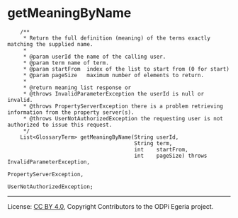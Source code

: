 <!-- SPDX-License-Identifier: CC-BY-4.0 -->
<!-- Copyright Contributors to the ODPi Egeria project. -->

# getMeaningByName

```
    /**
     * Return the full definition (meaning) of the terms exactly matching the supplied name.
     *
     * @param userId the name of the calling user.
     * @param term name of term.
     * @param startFrom  index of the list to start from (0 for start)
     * @param pageSize   maximum number of elements to return.
     *
     * @return meaning list response or
     * @throws InvalidParameterException the userId is null or invalid.
     * @throws PropertyServerException there is a problem retrieving information from the property server(s).
     * @throws UserNotAuthorizedException the requesting user is not authorized to issue this request.
     */
    List<GlossaryTerm> getMeaningByName(String userId,
                                        String term,
                                        int    startFrom,
                                        int    pageSize) throws InvalidParameterException,
                                                                PropertyServerException,
                                                                UserNotAuthorizedException;

```




----
License: [CC BY 4.0](https://creativecommons.org/licenses/by/4.0/),
Copyright Contributors to the ODPi Egeria project.